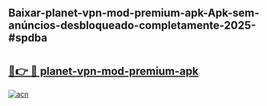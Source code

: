 ## Baixar-planet-vpn-mod-premium-apk-Apk-sem-anúncios-desbloqueado-completamente-2025-#spdba

# <h2><a href="https://ainizakaria.my?title=planet-vpn-mod-premium-apk&ref=22M">🔗👉 🔴 planet-vpn-mod-premium-apk</a></h2>

[![acn](https://github.com/user-attachments/assets/0f9c940e-d8b0-45ae-aac7-cd30a18b3e1c)](https://ainizakaria.my?title=planet-vpn-mod-premium-apk&ref=22M)

